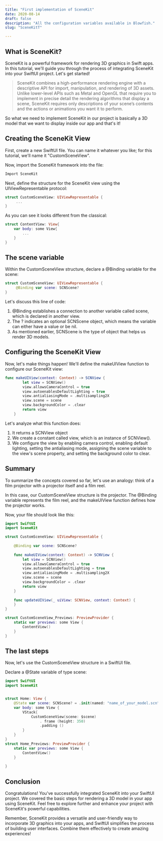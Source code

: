 ```yaml
---
title: "First implementation of SceneKit"
date: 2020-08-14
draft: false
description: "All the configuration variables available in Blowfish."
slug: "SceneKitT"

---
```


## What is SceneKit?

SceneKit is a powerful framework for rendering 3D graphics in Swift apps. In this tutorial, we'll guide you through the process of integrating SceneKit into your SwiftUI project. Let's get started!


> SceneKit combines a high-performance rendering engine with a descriptive API for import, manipulation, and rendering of 3D assets. Unlike lower-level APIs such as Metal and OpenGL that require you to implement in precise detail the rendering algorithms that display a scene, SceneKit requires only descriptions of your scene’s contents and the actions or animations you want it to perform.

So what we need to implement SceneKit in our project is basically a 3D model that we want to display inside our app and that's it!

## Creating the SceneKit View

First, create a new SwiftUI file. You can name it whatever you like; for this tutorial, we'll name it "CustomSceneView".

Now, import the SceneKit framework into the file:

```swift
Import SceneKit

```

Next, define the structure for the SceneKit view using the UIViewRepresentable protocol:

```swift
struct CustomSceneView: UIViewRepresentable {
     ...
}
```


As you can see it looks different from the classical:

```swift
struct ContentView: View{
    var body: some View{
        ...
    }
}
```


## The scene variable

Within the CustomSceneView structure, declare a @Binding variable for the scene:

```swift
struct CustomSceneView: UIViewRepresentable {
     @Binding var scene: SCNScene?
}
```

Let's discuss this line of code:

1. @Binding establishes a connection to another variable called scene, which is declared in another view.
2. The ? indicates an optional SCNScene object, which means the variable can either have a value or be nil.
3. As mentioned earlier, SCNScene is the type of object that helps us render 3D models.






## Configuring the SceneKit View

Now, let's make things happen! We'll define the makeUIView function to configure our SceneKit view:

```swift
func makeUIView(context: Context) -> SCNView {
        let view = SCNView()
        view.allowsCameraControl = true
        view.autoenablesDefaultLighting = true
        view.antialiasingMode = .multisampling2X
        view.scene = scene
        view.backgroundColor = .clear
        return view
    }
```

Let's analyze what this function does:

1. It returns a SCNView object
2. We create a constant called view, which is an instance of SCNView().
3. We configure the view by enabling camera control, enabling default lighting, setting the antialiasing mode, assigning the scene variable to the view's scene property, and setting the background color to clear.


## Summary

To summarize the concepts covered so far, let's use an analogy: think of a film projector with a projector itself and a film reel.

In this case, our CustomSceneView structure is the projector. The @Binding variable represents the film reel, and the makeUIView function defines how the projector works.

Now, your file should look like this:

```swift
import SwiftUI
import SceneKit

struct CustomSceneView: UIViewRepresentable {
    
    @Binding var scene: SCNScene?
    
    func makeUIView(context: Context) -> SCNView {
        let view = SCNView()
        view.allowsCameraControl = true
        view.autoenablesDefaultLighting = true
        view.antialiasingMode = .multisampling2X
        view.scene = scene
        view.backgroundColor = .clear
        return view
    }
    
    func updateUIView(_ uiView: SCNView, context: Context) {
    }
}

struct CustomSceneView_Previews: PreviewProvider {
    static var previews: some View {
        ContentView()
    }
}
```

## The last steps

Now, let's use the CustomSceneView structure in a SwiftUI file.

Declare a @State variable of type scene:



```swift
import SwiftUI
import SceneKit


struct Home: View {
    @State var scene: SCNScene? = .init(named: "name_of_your_model.scn")
    var body: some View {
        VStack{
            CustomSceneView(scene: $scene)
                . frame (height: 350)
                .padding ()
        }
    }
}
struct Home_Previews: PreviewProvider {
    static var previews: some View {
        ContentView()
    }
    
}
```


## Conclusion

Congratulations! You've successfully integrated SceneKit into your SwiftUI project. We covered the basic steps for rendering a 3D model in your app using SceneKit. Feel free to explore further and enhance your project with SceneKit's powerful capabilities.

Remember, SceneKit provides a versatile and user-friendly way to incorporate 3D graphics into your apps, and SwiftUI simplifies the process of building user interfaces. Combine them effectively to create amazing experiences!